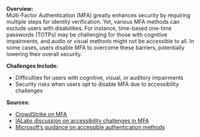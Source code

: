 **Overview:**  
Multi-Factor Authentication (MFA) greatly enhances security by requiring multiple steps for identity verification. Yet, various MFA methods can exclude users with disabilities. For instance, time-based one-time passwords (TOTPs) may be challenging for those with cognitive impairments, and audio or visual methods might not be accessible to all. In some cases, users disable MFA to overcome these barriers, potentially lowering their overall security.

**Challenges Include:**

- Difficulties for users with cognitive, visual, or auditory impairments
- Security risks when users opt to disable MFA due to accessibility challenges

**Sources:**

- [CrowdStrike on MFA](https://www.crowdstrike.com/en-us/cybersecurity-101/identity-protection/multifactor-authentication-mfa/)
- [IALabs discussion on accessibility challenges in MFA](https://ialabs.ie/accessibility-challenges-in-mfa/)
- [Microsoft’s guidance on accessible authentication methods](https://learn.microsoft.com/en-us/entra/identity/authentication/accessibility/authentication-methods-accessibility)
